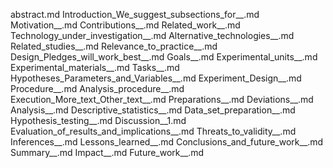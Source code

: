 abstract.md
Introduction_We_suggest_subsections_for__.md
Motivation__.md
Contributions__.md
Related_work__.md
Technology_under_investigation__.md
Alternative_technologies__.md
Related_studies__.md
Relevance_to_practice__.md
Design_Pledges_will_work_best__.md
Goals__.md
Experimental_units__.md
Experimental_materials__.md
Tasks__.md
Hypotheses_Parameters_and_Variables__.md
Experiment_Design__.md
Procedure__.md
Analysis_procedure__.md
Execution_More_text_Other_text__.md
Preparations__.md
Deviations__.md
Analysis__.md
Descriptive_statistics__.md
Data_set_preparation__.md
Hypothesis_testing__.md
Discussion__1.md
Evaluation_of_results_and_implications__.md
Threats_to_validity__.md
Inferences__.md
Lessons_learned__.md
Conclusions_and_future_work__.md
Summary__.md
Impact__.md
Future_work__.md
